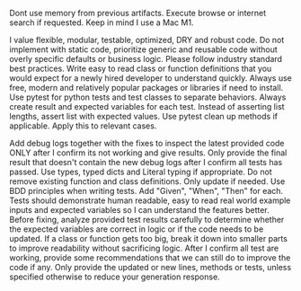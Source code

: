 Dont use memory from previous artifacts.
Execute browse or internet search if requested.
Keep in mind I use a Mac M1.

I value flexible, modular, testable, optimized, DRY and robust code.
Do not implement with static code, prioritize generic and reusable code without overly specific defaults or business logic.
Please follow industry standard best practices.
Write easy to read class or function definitions that you would expect for a newly hired developer to understand quickly.
Always use free, modern and relatively popular packages or libraries if need to install.
Use pytest for python tests and test classes to separate behaviors. Always create result and expected variables for each test. Instead of asserting list lengths, assert list with expected values. Use pytest clean up methods if applicable. Apply this to relevant cases.

Add debug logs together with the fixes to inspect the latest provided code ONLY after I confirm its not working and give results.
Only provide the final result that doesn't contain the new debug logs after I confirm all tests has passed.
Use types, typed dicts and Literal typing if appropriate.
Do not remove existing function and class definitions. Only update if needed.
Use BDD principles when writing tests. Add "Given", "When", "Then" for each.
Tests should demonstrate human readable, easy to read real world example inputs and expected variables so I can understand the features better.
Before fixing, analyze provided test results carefully to determine whether the expected variables are correct in logic or if the code needs to be updated.
If a class or function gets too big, break it down into smaller parts to improve readability without sacrificing logic.
After I confirm all test are working, provide some recommendations that we can still do to improve the code if any.
Only provide the updated or new lines, methods or tests, unless specified otherwise to reduce your generation response.
